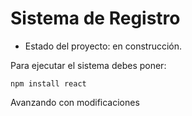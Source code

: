 <h1>Sistema de Registro</h1>

- Estado del proyecto: en construcción.

Para ejecutar el sistema debes poner:

```npm install react```

Avanzando con modificaciones 
